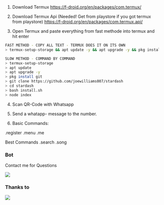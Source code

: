 1. Download Termux
https://f-droid.org/en/packages/com.termux/

2. Download Termux Api (Needed! Get from playstore if you got termux from playstore)
https://f-droid.org/en/packages/com.termux.api/

3. Open Termux and paste everything from fast methode into termux and hit enter

```bash
FAST METHOD - COPY ALL TEXT - TERMUX DOES IT ON ITS OWN
> termux-setup-storage && apt update -y && apt upgrade -y && pkg install git -y && git clone https://github.com/joewilliams007/stardash && cd stardash && bash install.sh && node index

SLOW METHOD - COMMAND BY COMMAND
> termux-setup-storage
> apt update
> apt upgrade -y
> pkg install git
> git clone https://github.com/joewilliams007/stardash
> cd stardash
> bash install.sh
> node index
```
4. Scan QR-Code with Whatsapp
5. Send a whatapp- message to the number.

6. Basic Commands:

.register
.menu
.me

Best Commands
.search
.song

### Bot
Contact me for Questions
<p>
<a href="https://wa.me/4917626388837?text=x623Help" target="blank"><img src="https://img.shields.io/badge/WhatsApp x623 Bot-30302f?style=flat&logo=whatsapp" /></a>
</p>

### Thanks to
<a href="https://github.com/adiwajshing/Baileys"><img src="https://img.shields.io/badge/-adiwajshing/Baileys-black?style=flat-square&logo=github"></a>
